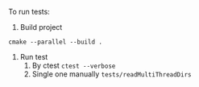 To run tests:
1. Build project

```cmake --parallel --build .```

1. Run test
    1. By ctest
    ```ctest --verbose```
    1. Single one manually
    ```tests/readMultiThreadDirs```
   